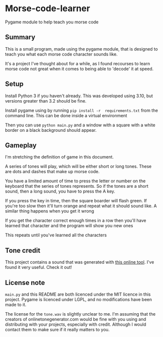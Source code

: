 # Morse-code-learner
Pygame module to help teach you morse code

## Summary

This is a small program, made using the pygame
module, that is designed to teach you what each
morse code character sounds like.

It's a project
I've thought about for a while, as I found
recourses to learn morse code not great when it
comes to being able to 'decode' it at speed.

## Setup

Install Python 3 if you haven't already. This was
developed using 3.10, but versions greater than
3.2 should be fine.

Install pygame using by running `pip install -r 
requirements.txt` from the command line. This can
be done inside a virtual environment

Then you can use `python main.py` and a window
with a square with a white border on a black
background should appear.

## Gameplay

I'm stretching the definition of game in this
document.

A series of tones will play, which will be either
short or long tones. These are dots and dashes
that make up morse code.

You have a limited amount of time to press the
letter or number on the keyboard that the
series of tones represents. So if the tones are
a short sound, then a long sound, you have to
press the A key.

If you press the key in time, then the square
boarder will flash green. If you're too slow then
it'll turn orange and repeat what it should sound
like. A similar thing happens when you get it
wrong

If you get the character correct enough times in
a row then you'll have learned that character and
the program will show you new ones

This repeats until you've learned all the
characters

## Tone credit

This project contains a sound that was generated
with
[this online tool](https://onlinetonegenerator.com/).
I've found it very useful. Check it out!

## License note

`main.py` and this README are both licenced
under the MIT licence in this project. Pygame is
licenced under LGPL, and no modifications have
been made to it.

The license for the `tone.wav` is slightly
unclear to me. I'm assuming that the creators of
onlinetonegenerator.com would be fine with you
using and distributing with your projects,
especially with credit. Although I would contact
them to make sure if it really matters to you.